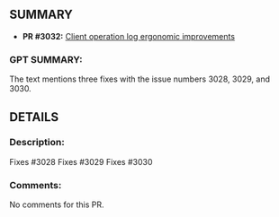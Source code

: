 ## SUMMARY
- **PR #3032:** [Client operation log ergonomic improvements](https://github.com/fedimint/fedimint/pull/3032)

### GPT SUMMARY:
The text mentions three fixes with the issue numbers 3028, 3029, and 3030.

## DETAILS
### Description:
Fixes #3028
Fixes #3029 
Fixes #3030 

### Comments:
No comments for this PR.


